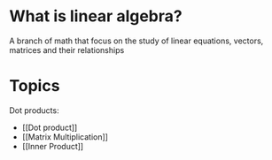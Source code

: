 # What is linear algebra?
A branch of math that focus on the study of linear equations, vectors, matrices and their relationships

# Topics
Dot products:
- [[Dot product]]
- [[Matrix Multiplication]]
- [[Inner Product]]